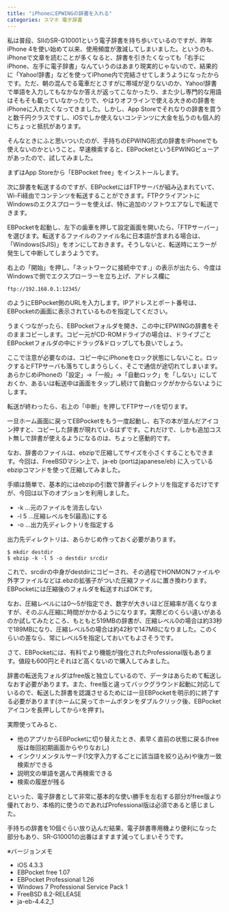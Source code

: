 ```yaml
---
title: "iPhoneにEPWINGの辞書を入れる"
categories: スマホ 電子辞書
---
```


私は普段、SIIのSR-G10001という電子辞書を持ち歩いているのですが、昨年iPhone 4を使い始めて以来、使用頻度が激減してしまいました。というのも、iPhoneで文章を読むことが多くなると、辞書を引きたくなっても「右手にiPhone、左手に電子辞書」なんていうのはあまり現実的じゃないので、結果的に「Yahoo!辞書」などを使ってiPhone内で完結させてしまうようになったからです。ただ、朝の混んでる電車だとさすがに帯域が足りないのか、Yahoo!辞書で単語を入力してもなかなか答えが返ってこなかったり、また少し専門的な用語はそもそも載っていなかったりで、やはりオフラインで使える大きめの辞書をiPhoneに入れたくなってきました。しかし、App Storeでそれなりの辞書を買うと数千円クラスですし、iOSでしか使えないコンテンツに大金を払うのも個人的にちょっと抵抗があります。

そんなときにふと思いついたのが、手持ちのEPWING形式の辞書をiPhoneでも使えないのかということ。早速検索すると、EBPocketというEPWINGビューアがあったので、試してみました。

まずはApp Storeから「EBPocket free」をインストールします。

次に辞書を転送するのですが、EBPocketにはFTPサーバが組み込まれていて、Wi-Fi経由でコンテンツを転送することができます。FTPクライアントにWindowsのエクスプローラーを使えば、特に追加のソフトウエアなしで転送できます。

EBPocketを起動し、左下の歯車を押して設定画面を開いたら、「FTPサーバー」を選びます。転送するファイルのファイル名に日本語が含まれる場合は、「Windows(SJIS)」をオンにしておきます。そうしないと、転送時にエラーが発生して中断してしまうようです。

右上の「開始」を押し、「ネットワークに接続中です.」の表示が出たら、今度はWindowsで側でエクスプローラーを立ち上げ、アドレス欄に

```plaintext
ftp://192.168.0.1:12345/
```

のようにEBPocket側のURLを入力します。IPアドレスとポート番号は、EBPocketの画面に表示されているものを指定してください。

うまくつながったら、EBPocketフォルダを開き、この中にEPWINGの辞書をそのままコピーします。コピー元がCD-ROMドライブの場合は、ドライブごとEBPocketフォルダの中にドラッグ&ドロップしても良いでしょう。

ここで注意が必要なのは、コピー中にiPhoneをロック状態にしないこと。ロックするとFTPサーバも落ちてしまうらしく、そこで通信が途切れてしまいます。あらかじめiPhoneの「設定」→「一般」→「自動ロック」を「しない」にしておくか、あるいは転送中は画面をタップし続けて自動ロックがかからないようにします。

転送が終わったら、右上の「中断」を押してFTPサーバを切ります。

一旦ホーム画面に戻ってEBPocketをもう一度起動し、右下の本が並んだアイコン押すと、コピーした辞書が現れているはずです。これだけで、しかも追加コスト無しで辞書が使えるようになるのは、ちょっと感動的です。

なお、辞書のファイルは、ebzipで圧縮してサイズを小さくすることもできます。今回は、FreeBSDマシン上で、ja-eb (portはjapanese/eb) に入っているebzipコマンドを使って圧縮してみました。

手順は簡単で、基本的にはebzipの引数で辞書ディレクトリを指定するだけですが、今回は以下のオプションを利用しました。

- -k …元のファイルを消去しない
- -l 5 …圧縮レベルを5(最高)にする
- -o …出力先ディレクトリを指定する

出力先ディレクトリは、あらかじめ作っておく必要があります。

```console
$ mkdir destdir
$ ebzip -k -l 5 -o destdir srcdir
```

これで、srcdirの中身がdestdirにコピーされ、その過程でHONMONファイルや外字ファイルなどは.ebzの拡張子がついた圧縮ファイルに置き換わります。EBPocketには圧縮後のフォルダを転送すればOKです。

なお、圧縮レベルには0〜5が指定でき、数字が大きいほど圧縮率が高くなりますが、そのぶん圧縮に時間がかかるようになります。実際どのくらい違いがあるのか試してみたところ、もともと519MBの辞書が、圧縮レベル0の場合は約33秒で189MBになり、圧縮レベル5の場合は約42秒で147MBになりました。このくらいの差なら、常にレベル5を指定しておいてもよさそうです。

さて、EBPocketには、有料でより機能が強化されたProfessional版もあります。値段も600円とそれほど高くないので購入してみました。

辞書の転送先フォルダはfree版と独立しているので、データはあらためて転送しなおす必要があります。また、free版と違ってバックグラウンド起動に対応しているので、転送した辞書を認識させるためには一旦EBPocketを明示的に終了する必要があります(ホームに戻ってホームボタンをダブルクリック後、EBPocketアイコンを長押ししてから☓を押す)。

実際使ってみると、

- 他のアプリからEBPocketに切り替えたとき、素早く直前の状態に戻る(free版は毎回初期画面からやりなおし)
- インクリメンタルサーチ(1文字入力するごとに該当語を絞り込み)や後方一致検索ができる
- 説明文の単語を選んで再検索できる
- 検索の履歴が残る

といった、電子辞書として非常に基本的な使い勝手を左右する部分がfree版より優れており、本格的に使うのであればProfessional版は必須であると感じました。

手持ちの辞書を10個ぐらい放り込んだ結果、電子辞書専用機より便利になった部分もあり、SR-G10001の出番はますます減ってしまいそうです。

※バージョンメモ

- iOS 4.3.3
- EBPocket free 1.07
- EBPocket Professional 1.26
- Windows 7 Professional Service Pack 1
- FreeBSD 8.2-RELEASE
- ja-eb-4.4.2_1
